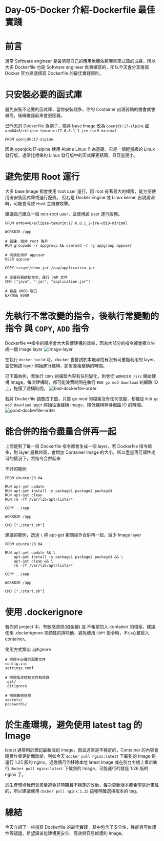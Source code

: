 # Day-05-Docker 介紹-Dockerfile 最佳實踐

# 前言
通常 Software engineer 是最清楚自己的應用軟體依賴哪些函式庫的成員，所以大多 Dockerfile 也是 Software engineer 負責撰寫的，所以今天會分享幾個 Docker 官方建議撰寫 Dockerfile 的最佳實踐原則。

# 只安裝必要的函式庫
避免安裝不必要的函式庫，當你安裝越多，你的 Container 出現弱點的機會就會越高，後續維護起來會更困難。

已昨天的 Dockerfile 為例子，能將 base Image 改為 `openjdk:17-alpine` 或 `arm64v8/eclipse-temurin:17.0.8.1_1-jre-ubi9-minimal`
```
FROM openjdk:17-alpine
```
因為 openjdk:17-alpine 使用 Alpine Linux 作為基礎，它是一個輕量級的 Linux 發行版，通常比標準的 Linux 發行版中的函式庫更精簡，且容量更小。

# 避免使用 Root 運行
大多 base Image 都會使用 root user 運行，因 root 有著最大的權限，能方便使用者安裝函式庫或進行配置。
但若是 Docker Engine 或 Linux kernel 出現漏洞時，可能會導致 Host 主機被攻擊。

建議自己建立一個 non-root user，並使用該 user 運行服務。
```
FROM arm64v8/eclipse-temurin:17.0.8.1_1-jre-ubi9-minimal

WORKDIR /app

# 創建一個非 root 用戶
RUN groupadd -r appgroup && useradd -r -g appgroup appuser

# 切換到用戶 appuser
USER appuser

COPY target/demo.jar /app/application.jar

# 定義容器啟動命令，運行 JAR 文件
CMD ["java", "-jar", "application.jar"]

# 暴露 8080 端口
EXPOSE 8080
```

# 先執行不常改變的指令，後執行常變動的指令 與 `COPY`, `ADD` 指令
Dockerfile 中指令的順序會大大影響建構的效率，因為大部分的指令都會獨立生成一個 Image layer
![image-layer](https://docs.docker.com/build/guide/images/layers.png)

在執行 `docker build` 時，docker 會嘗試於本地尋找有沒有可重複利用的 layer，並使用該 layer 開始進行建構，節省重複建構的時間。

已下圖為例，若執行 `COPY` 的檔案內容有任何變化，則會從 `WORKDIR /src` 開始建構 Image，每次建構時，都可能浪費時間在執行 `RUN go mod download` 的網路 IO上，拖慢了建構時間。
![bad-dockerfile-order](https://docs.docker.com/build/guide/images/cache-bust.png)

若將 Dockerfile 調整成下圖，只要 go.mod 的檔案沒有任何改變，都能從 `RUN go mod download` layer 開始往後建構 Image，降低建構等待網路 IO 的時間。
![good-dockerfile-order](https://docs.docker.com/build/guide/images/reordered-layers.png)

# 能合併的指令盡量合併再一起
上面提到了每一個 Dockerfile 指令都會生成一個 layer，若 Dockerfile 指令越多，則 layer 層數越高，會增加 Container Image 的大小，所以盡量再可讀性尚可的情況下，將指令合併起來


不好的範例
```
FROM ubuntu:20.04

RUN apt-get update
RUN apt-get install -y package1 package2 package3
RUN apt-get clean
RUN rm -rf /var/lib/apt/lists/*

COPY . /app

WORKDIR /app

CMD ["./start.sh"]

```

建議的範例，透過 `\` 將 apt-get 相關操作合併再一起，減少 Image layer
```
FROM ubuntu:20.04

RUN apt-get update && \
    apt-get install -y package1 package2 package3 && \
    apt-get clean && \
    rm -rf /var/lib/apt/lists/*

COPY . /app

WORKDIR /app

CMD ["./start.sh"]
```

# 使用 .dockerignore
若你的 project 中，有敏感資訊(如金鑰) 或 不希望包入 container 的檔案，建議使用 .dockerignore 來顯性的排除他，避免使用 `COPY` 指令時，不小心被放入 container。

使用方式類似 .gitignore
```
# 排除不必要的配置文件
config.ini
settings.conf

# 排除版本控制文件和目錄
.git/
.gitignore

# 排除敏感信息
secrets/
passwords/
```

# 於生產環境，避免使用 latest tag 的 Image
latest 通常用於標記最新版的 Image，而且通常是不穩定的，Container 的內容會隨著作者更新而改變，利如今天 `docker pull nginx:latest` 下載到的 Image 是運行 1.25 版的 nginx，過幾個月你移除本地 latest Image 或在別台主機上重新執行 `docker pull nginx:latest` 下載到的 Image，可能運行的就是 1.26 版的 nginx 了。

於生產環境我們會盡量避免非預期且不穩定的改動，每次更新版本都希望是計畫性的，所以建議使用 `docker pull nginx:1.25` 這種明確選擇版本的 tag。

# 總結
今天介紹了一些撰寫 Dockerfile 的最佳實踐，其中包含了安全性、性能與可維護性等議題，希望讀者能建構更安全、高效與容易維護的 Image。